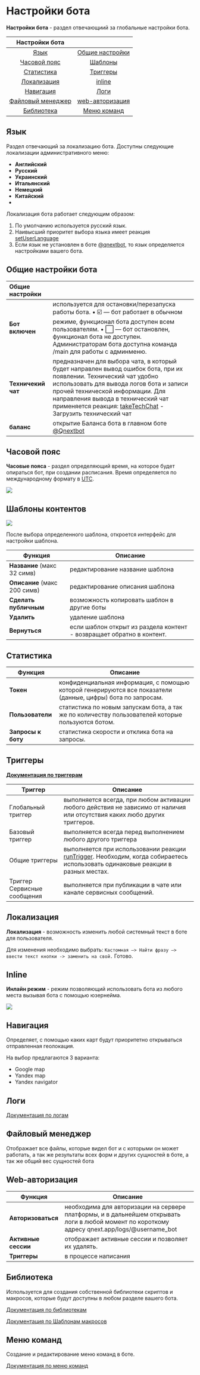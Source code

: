 # Настройки бота

**Настройки бота** - раздел отвечающиий за глобальные настройки бота.

|             Настройки бота              |                                          |
|:---------------------------------------:|:----------------------------------------:|
|              [Язык](#язык)              | [Общие настройки](#общие-настройки-бота) |
|      [Часовой пояс](#часовой-пояс)      |           [Шаблоны](#шаблоны)            |
|        [Статистика](#статистика)        |          [Триггеры](#триггеры)           |
|       [Локализация](#локализация)       |            [inline](#inline)             |
|         [Навигация](#навигация)         |              [Логи](#логи)               |
| [Файловый менеджер](#фаиловыи-менеджер) |   [web-авторизация](#web-авторизация)    |
|        [Библиотека](#библиотека)        |       [Меню команд](#меню-команд)        |


## Язык

Раздел отвечающий за локализацию бота. Доступны следующие локализации административного меню:
* **Английский**
* **Русский**
* **Украинский**
* **Итальянский**
* **Немецкий**
* **Китайский**
* 
Локализация бота работает следующим образом:

1. По умолчанию используется русский язык.
2. Наивысший приоритет выбора языка имеет реакция [setUserLanguage](/admin/other/reactions/setuserlanguage/)
3. Если язык не установлен в боте [@qnextbot](https://t.me/qnextbot), то язык определяется настройками вашего бота.

## Общие настройки бота

| Общие настройки    |                                                                                                                                                                                                                                                                                                                                        |
|:-------------------|:---------------------------------------------------------------------------------------------------------------------------------------------------------------------------------------------------------------------------------------------------------------------------------------------------------------------------------------|
| **Бот включен**    | используется для остановки/перезапуска работы бота. • ☑️ — бот работает в обычном режиме, функционал бота доступен всем пользователям. • ⬜️ — бот остановлен, функционал бота не доступен. Администраторам бота доступна команда /main для работы с админменю.                                                                         |
| **Техничекий чат** | предназначен для выбора чата, в который будет направлен вывод ошибок бота, при их появлении. Технический чат удобно использовать для вывода логов бота и записи прочей технической информации. Для направления вывода в технический чат применяется реакция: [takeTechChat](/docs/admin/chat/taketechchat) - Загрузить технический чат |
| **баланс**         | открытие Баланса бота в главном боте [@Qnextbot](http://t.me/QNextBot)                                                                                                                                                                                                                                                                 |

## Часовой пояс

**Часовые пояса** - раздел определяющий время, на которое будет опираться бот, при создании расписания. Время определяется по международному формату в [UTC](https://ru.wikipedia.org/wiki/%D0%92%D1%81%D0%B5%D0%BC%D0%B8%D1%80%D0%BD%D0%BE%D0%B5_%D0%BA%D0%BE%D0%BE%D1%80%D0%B4%D0%B8%D0%BD%D0%B8%D1%80%D0%BE%D0%B2%D0%B0%D0%BD%D0%BD%D0%BE%D0%B5_%D0%B2%D1%80%D0%B5%D0%BC%D1%8F).

![](./3.jpg)

## Шаблоны контентов

![](./4.png)

После выбора определенного шаблона, откроется интерфейс для настройки шаблона.

| Функция                      | Описание                                                              |
|------------------------------|-----------------------------------------------------------------------|
| **Название** (макс 32 симв)  | редактирование название шаблона                                       |
| **Описание** (макс 200 симв) | редактирование описания шаблона                                       |
| **Сделать публичным**        | возможность копировать шаблон в другие боты                           |
| **Удалить**                  | удаление шаблона                                                      |
| **Вернуться**                | если шаблон открыт из раздела контент - возвращает обратно в контент. |


## Статистика

| Функция            | Описание                                                                                                     |
|--------------------|--------------------------------------------------------------------------------------------------------------|
| **Токен**          | конфиденциальная информация, с помощью которой генерируются все показатели (данные, цифры) бота по запросам. |
| **Пользователи**   | статистика по новым запускам бота, а так же по количеству пользователей которые пользуются ботом.            |
| **Запросы к боту** | статистика скорости и отклика бота на запросы.                                                               |

## Триггеры

**[Документация по триггерам](/docs/article/triggers)**

| Триггер                     | Описание                                                                                                                                                              |
|-----------------------------|-----------------------------------------------------------------------------------------------------------------------------------------------------------------------|
| Глобальный триггер          | выполняется всегда, при любом активации любого действия не зависимо от наличия или отсутствия каких любо других триггеров.                                            |
| Базовый триггер             | выполняется всегда перед выполнением любого другого триггера                                                                                                          |
| Общие триггеры              | выполняется при использовании реакции [runTrigger](/admin/other/reactions/runtrigger/). Необходим, когда собираетесь использовать одинаковые реакции в разных местах. |
| Триггер Сервисные сообщения | выполняется при публикации в чате или канале сервисных сообщений.                                                                                                     |

## Локализация

**Локализация** - возможность изменить любой системный текст в боте для пользователя.

Для изменения необходимо выбрать: ```Кастомная —> Найти фразу —> ввести текст кнопки -> заменить на свой.``` Готово.


## Inline

**Инлайн режим** - режим позволяющий использовать бота из любого места вызывая бота с помощью юзернейма. 

![](./10.jpg)

## Навигация

Определяет, с помощью каких карт будут приоритетно открываться отправленная геолокация.

На выбор предлагаются 3 варианта:

* Google map
* Yandex map
* Yandex navigator

## Логи

[Документация по логам](/docs/ext/log/)

## Файловый менеджер

Отображает все файлы, которые видел бот и с которыми он может работать, а так же результаты всех форм и других сущностей в боте, а так же общий вес сущностей бота

## Web-авторизация

| Функция             | Описание                                                                                                                                       |
|---------------------|------------------------------------------------------------------------------------------------------------------------------------------------|
| **Авторизоваться**  | необходима для авторизации на сервере платформы, и в дальнейшем открывать логи в любой момент по короткому адресу qnext.app/logs/@username_bot |
| **Активные сессии** | отображает активные сессии и позволяет их удалять.                                                                                             |
| **Триггеры**        | в процессе написания                                                                                                                           |

## Библиотека

Используется для создания собственной библиотеки скриптов и макросов, которые будут доступны в любом разделе вашего бота.

[Документация по библиотекам](/docs/ext/script/library)

[Документация по Шаблонам макросов](/ext/macros/template/)

## Меню команд

Создание и редактирование меню команд в боте.

[Документация по меню команд](/docs/admin/command)



